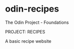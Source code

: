 # odin-recipes
<p>The Odin Project - Foundations</p>
<p>PROJECT: RECIPES</p>
<p>A basic recipe website</p>
